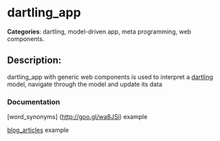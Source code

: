 # dartling_app 

**Categories**: dartling, model-driven app, meta programming, web components. 

## Description: 
dartling_app with generic web components is used to interpret a 
[dartling](https://github.com/dzenanr/dartling) model, 
navigate through the model and update its data 

### Documentation

[word_synonyms] (http://goo.gl/wa8JSi) example

[blog_articles](http://goo.gl/dgDvcB) example